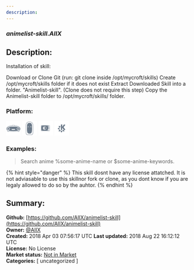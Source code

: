 ```yaml
---
description: 
---
```


### _animelist-skill.AIIX_  
## Description:  
Installation of skill:

Download or Clone Git (run: git clone  inside /opt/mycroft/skills)
Create /opt/mycroft/skills folder if it does not exist
Extract Downloaded Skill into a folder. "Animelist-skill". (Clone does not require this step)
Copy the Animelist-skill folder to /opt/mycroft/skills/ folder.
  
### Platform:  
 ![Mark I](../.gitbook/assets/mark-1-icon.png)  ![Mark II](../.gitbook/assets/mark-2-icon.png)  ![Picroft](../.gitbook/assets/picroft-icon.png)  ![plasmoid](../.gitbook/assets/kde.png)   
### Examples:  
> Search anime %some-anime-name or $some-anime-keywords.  
  
{% hint style="danger" %}
This skill dosnt have any license attatched. It is not adviasable to use this skillnor fork or clone, as you dont know if you are legaly allowed to do so by the auhtor.
{% endhint %}
  
## Summary:  
**Github:** [https://github.com/AIIX/animelist-skill](https://github.com/AIIX/animelist-skill)  
**Owner:** [@AIIX](https://github.com/AIIX)  
**Created:** 2018 Apr 03 07:56:17 UTC  **Last updated:** 2018 Aug 22 16:12:12 UTC  
**License:** No License  
**Market status:** [Not in Market](https://market.mycroft.ai/skill/)  
**Categories:** [ uncategorized ]   
